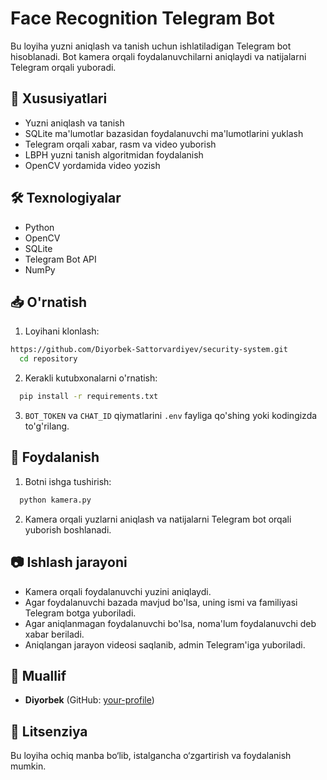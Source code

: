 # Face Recognition Telegram Bot

Bu loyiha yuzni aniqlash va tanish uchun ishlatiladigan Telegram bot hisoblanadi. Bot kamera orqali foydalanuvchilarni aniqlaydi va natijalarni Telegram orqali yuboradi.

## 📌 Xususiyatlari
- Yuzni aniqlash va tanish
- SQLite ma'lumotlar bazasidan foydalanuvchi ma'lumotlarini yuklash
- Telegram orqali xabar, rasm va video yuborish
- LBPH yuzni tanish algoritmidan foydalanish
- OpenCV yordamida video yozish

## 🛠 Texnologiyalar
- Python
- OpenCV
- SQLite
- Telegram Bot API
- NumPy

## 📥 O'rnatish

1. Loyihani klonlash:
```sh
https://github.com/Diyorbek-Sattorvardiyev/security-system.git
  cd repository
```

2. Kerakli kutubxonalarni o'rnatish:
```sh
  pip install -r requirements.txt
```

3. `BOT_TOKEN` va `CHAT_ID` qiymatlarini `.env` fayliga qo'shing yoki kodingizda to'g'rilang.

## 📜 Foydalanish

1. Botni ishga tushirish:
```sh
  python kamera.py
```

2. Kamera orqali yuzlarni aniqlash va natijalarni Telegram bot orqali yuborish boshlanadi.

## 📷 Ishlash jarayoni
- Kamera orqali foydalanuvchi yuzini aniqlaydi.
- Agar foydalanuvchi bazada mavjud bo'lsa, uning ismi va familiyasi Telegram botga yuboriladi.
- Agar aniqlanmagan foydalanuvchi bo'lsa, noma'lum foydalanuvchi deb xabar beriladi.
- Aniqlangan jarayon videosi saqlanib, admin Telegram'iga yuboriladi.

## 📌 Muallif
- **Diyorbek** (GitHub: [your-profile](https://github.com/your-profile))

## 📝 Litsenziya
Bu loyiha ochiq manba bo‘lib, istalgancha o‘zgartirish va foydalanish mumkin.

